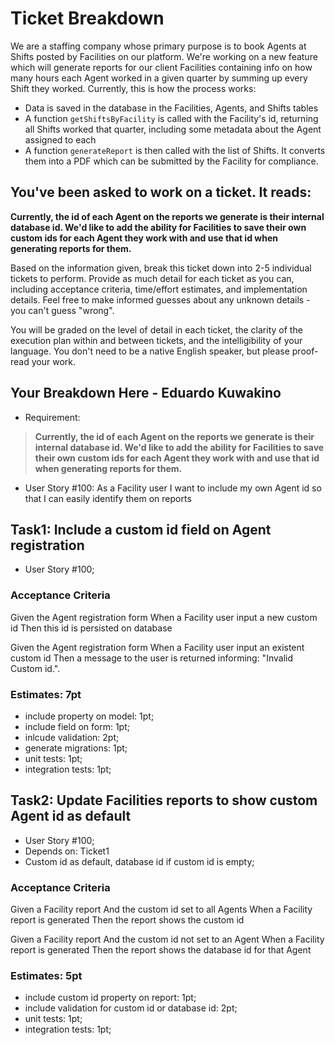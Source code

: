# Ticket Breakdown
We are a staffing company whose primary purpose is to book Agents at Shifts posted by Facilities on our platform. We're working on a new feature which will generate reports for our client Facilities containing info on how many hours each Agent worked in a given quarter by summing up every Shift they worked. Currently, this is how the process works:

- Data is saved in the database in the Facilities, Agents, and Shifts tables
- A function `getShiftsByFacility` is called with the Facility's id, returning all Shifts worked that quarter, including some metadata about the Agent assigned to each
- A function `generateReport` is then called with the list of Shifts. It converts them into a PDF which can be submitted by the Facility for compliance.

## You've been asked to work on a ticket. It reads:

**Currently, the id of each Agent on the reports we generate is their internal database id. We'd like to add the ability for Facilities to save their own custom ids for each Agent they work with and use that id when generating reports for them.**


Based on the information given, break this ticket down into 2-5 individual tickets to perform. Provide as much detail for each ticket as you can, including acceptance criteria, time/effort estimates, and implementation details. Feel free to make informed guesses about any unknown details - you can't guess "wrong".


You will be graded on the level of detail in each ticket, the clarity of the execution plan within and between tickets, and the intelligibility of your language. You don't need to be a native English speaker, but please proof-read your work.

## Your Breakdown Here - Eduardo Kuwakino
- Requirement:
> **Currently, the id of each Agent on the reports we generate is their internal database id. We'd like to add the ability for Facilities to save their own custom ids for each Agent they work with and use that id when generating reports for them.**
- User Story #100: As a Facility user I want to include my own Agent id so that I can easily identify them on reports

## Task1: Include a custom id field on Agent registration
- User Story #100;

### Acceptance Criteria
Given the Agent registration form
When a Facility user input a new custom id
Then this id is persisted on database

Given the Agent registration form
When a Facility user input an existent custom id
Then a message to the user is returned informing: "Invalid Custom id.".

### Estimates: 7pt
- include property on model: 1pt;
- include field on form: 1pt;
- inlcude validation: 2pt;
- generate migrations: 1pt;
- unit tests: 1pt;
- integration tests: 1pt;

## Task2: Update Facilities reports to show custom Agent id as default
- User Story #100;
- Depends on: Ticket1
- Custom id as default, database id if custom id is empty;

### Acceptance Criteria
Given a Facility report
And the custom id set to all Agents
When a Facility report is generated
Then the report shows the custom id

Given a Facility report
And the custom id not set to an Agent
When a Facility report is generated
Then the report shows the database id for that Agent

### Estimates: 5pt
- include custom id property on report: 1pt;
- include validation for custom id or database id: 2pt;
- unit tests: 1pt;
- integration tests: 1pt;
